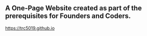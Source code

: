 ## A One-Page Website created as part of the prerequisites for Founders and Coders. 
[https://trc5019.github.io
]()

